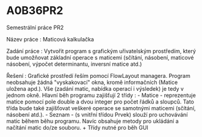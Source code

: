 A0B36PR2
========

Semestrální práce PR2

Název práce : Maticová kalkulačka

Zadání práce : Vytvořit program s grafickým uřivatelským prostředím, který bude umožňovat základní operace s maticemi
               (sčítání, násobení, maticové násobení, výpočet determinantu, inversní matice atd.)
               
Řešení : Grafické prostředí řeším pomocí FlowLayout managera. Program neobsahuje žádná "vyskakovací" okna,
         kromě informačních (Matice uložena apd.). Vše (zadání matic, nabídka operací i výsledek) je tedy v jednom okně.
         Hlavní běh programu zajišťují 2 třídy :
          - Matice - reprezentuje matice pomocí pole double a dvou integer pro počet řádků a sloupců. Tato třída
                     bude také zajíšťovat veškeré operace se samotnými maticemi (sčítání, násobení atd.).
          - Seznam - (s vnitřní třídou Prvek) slouží pro uchovávání matic během běhu programu. Navíc obsahuje metody
                     pro ukládání a načítání matic do/ze souboru.
          + Třídy nutné pro běh GUI
